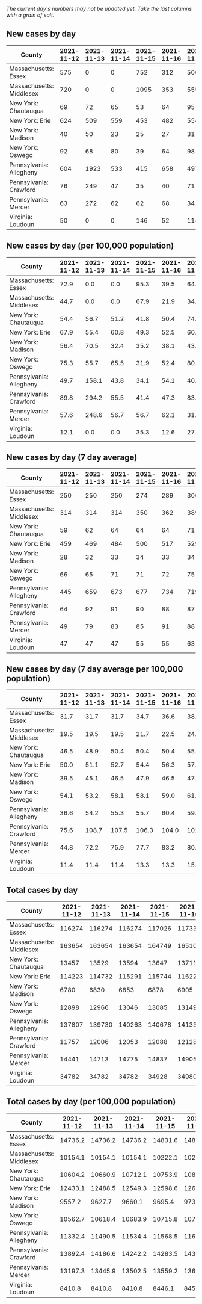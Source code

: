_The current day's numbers may not be updated yet. Take the last columns with a grain of salt._
## New cases by day

| County | 2021-11-12 | 2021-11-13 | 2021-11-14 | 2021-11-15 | 2021-11-16 | 2021-11-17 | 2021-11-18 |
| --- | --- | --- | --- | --- | --- | --- | --- |
| Massachusetts: Essex | 575 | 0 | 0 | 752 | 312 | 506 |  |
| Massachusetts: Middlesex | 720 | 0 | 0 | 1095 | 353 | 555 |  |
| New York: Chautauqua | 69 | 72 | 65 | 53 | 64 | 95 |  |
| New York: Erie | 624 | 509 | 559 | 453 | 482 | 554 |  |
| New York: Madison | 40 | 50 | 23 | 25 | 27 | 31 |  |
| New York: Oswego | 92 | 68 | 80 | 39 | 64 | 98 |  |
| Pennsylvania: Allegheny | 604 | 1923 | 533 | 415 | 658 | 497 |  |
| Pennsylvania: Crawford | 76 | 249 | 47 | 35 | 40 | 71 |  |
| Pennsylvania: Mercer | 63 | 272 | 62 | 62 | 68 | 34 |  |
| Virginia: Loudoun | 50 | 0 | 0 | 146 | 52 | 114 |  |

## New cases by day (per 100,000 population)

| County | 2021-11-12 | 2021-11-13 | 2021-11-14 | 2021-11-15 | 2021-11-16 | 2021-11-17 | 2021-11-18 |
| --- | --- | --- | --- | --- | --- | --- | --- |
| Massachusetts: Essex | 72.9 | 0.0 | 0.0 | 95.3 | 39.5 | 64.1 |  |
| Massachusetts: Middlesex | 44.7 | 0.0 | 0.0 | 67.9 | 21.9 | 34.4 |  |
| New York: Chautauqua | 54.4 | 56.7 | 51.2 | 41.8 | 50.4 | 74.9 |  |
| New York: Erie | 67.9 | 55.4 | 60.8 | 49.3 | 52.5 | 60.3 |  |
| New York: Madison | 56.4 | 70.5 | 32.4 | 35.2 | 38.1 | 43.7 |  |
| New York: Oswego | 75.3 | 55.7 | 65.5 | 31.9 | 52.4 | 80.3 |  |
| Pennsylvania: Allegheny | 49.7 | 158.1 | 43.8 | 34.1 | 54.1 | 40.9 |  |
| Pennsylvania: Crawford | 89.8 | 294.2 | 55.5 | 41.4 | 47.3 | 83.9 |  |
| Pennsylvania: Mercer | 57.6 | 248.6 | 56.7 | 56.7 | 62.1 | 31.1 |  |
| Virginia: Loudoun | 12.1 | 0.0 | 0.0 | 35.3 | 12.6 | 27.6 |  |

## New cases by day (7 day average)

| County | 2021-11-12 | 2021-11-13 | 2021-11-14 | 2021-11-15 | 2021-11-16 | 2021-11-17 | 2021-11-18 |
| --- | --- | --- | --- | --- | --- | --- | --- |
| Massachusetts: Essex | 250 | 250 | 250 | 274 | 289 | 306 |  |
| Massachusetts: Middlesex | 314 | 314 | 314 | 350 | 362 | 389 |  |
| New York: Chautauqua | 59 | 62 | 64 | 64 | 64 | 71 |  |
| New York: Erie | 459 | 469 | 484 | 500 | 517 | 529 |  |
| New York: Madison | 28 | 32 | 33 | 34 | 33 | 34 |  |
| New York: Oswego | 66 | 65 | 71 | 71 | 72 | 75 |  |
| Pennsylvania: Allegheny | 445 | 659 | 673 | 677 | 734 | 719 |  |
| Pennsylvania: Crawford | 64 | 92 | 91 | 90 | 88 | 87 |  |
| Pennsylvania: Mercer | 49 | 79 | 83 | 85 | 91 | 88 |  |
| Virginia: Loudoun | 47 | 47 | 47 | 55 | 55 | 63 |  |

## New cases by day (7 day average per 100,000 population)

| County | 2021-11-12 | 2021-11-13 | 2021-11-14 | 2021-11-15 | 2021-11-16 | 2021-11-17 | 2021-11-18 |
| --- | --- | --- | --- | --- | --- | --- | --- |
| Massachusetts: Essex | 31.7 | 31.7 | 31.7 | 34.7 | 36.6 | 38.8 |  |
| Massachusetts: Middlesex | 19.5 | 19.5 | 19.5 | 21.7 | 22.5 | 24.1 |  |
| New York: Chautauqua | 46.5 | 48.9 | 50.4 | 50.4 | 50.4 | 55.9 |  |
| New York: Erie | 50.0 | 51.1 | 52.7 | 54.4 | 56.3 | 57.6 |  |
| New York: Madison | 39.5 | 45.1 | 46.5 | 47.9 | 46.5 | 47.9 |  |
| New York: Oswego | 54.1 | 53.2 | 58.1 | 58.1 | 59.0 | 61.4 |  |
| Pennsylvania: Allegheny | 36.6 | 54.2 | 55.3 | 55.7 | 60.4 | 59.1 |  |
| Pennsylvania: Crawford | 75.6 | 108.7 | 107.5 | 106.3 | 104.0 | 102.8 |  |
| Pennsylvania: Mercer | 44.8 | 72.2 | 75.9 | 77.7 | 83.2 | 80.4 |  |
| Virginia: Loudoun | 11.4 | 11.4 | 11.4 | 13.3 | 13.3 | 15.2 |  |

## Total cases by day

| County | 2021-11-12 | 2021-11-13 | 2021-11-14 | 2021-11-15 | 2021-11-16 | 2021-11-17 | 2021-11-18 |
| --- | --- | --- | --- | --- | --- | --- | --- |
| Massachusetts: Essex | 116274 | 116274 | 116274 | 117026 | 117338 | 117844 |  |
| Massachusetts: Middlesex | 163654 | 163654 | 163654 | 164749 | 165102 | 165657 |  |
| New York: Chautauqua | 13457 | 13529 | 13594 | 13647 | 13711 | 13806 |  |
| New York: Erie | 114223 | 114732 | 115291 | 115744 | 116226 | 116780 |  |
| New York: Madison | 6780 | 6830 | 6853 | 6878 | 6905 | 6936 |  |
| New York: Oswego | 12898 | 12966 | 13046 | 13085 | 13149 | 13247 |  |
| Pennsylvania: Allegheny | 137807 | 139730 | 140263 | 140678 | 141336 | 141833 |  |
| Pennsylvania: Crawford | 11757 | 12006 | 12053 | 12088 | 12128 | 12199 |  |
| Pennsylvania: Mercer | 14441 | 14713 | 14775 | 14837 | 14905 | 14939 |  |
| Virginia: Loudoun | 34782 | 34782 | 34782 | 34928 | 34980 | 35094 |  |

## Total cases by day (per 100,000 population)

| County | 2021-11-12 | 2021-11-13 | 2021-11-14 | 2021-11-15 | 2021-11-16 | 2021-11-17 | 2021-11-18 |
| --- | --- | --- | --- | --- | --- | --- | --- |
| Massachusetts: Essex | 14736.2 | 14736.2 | 14736.2 | 14831.6 | 14871.1 | 14935.2 |  |
| Massachusetts: Middlesex | 10154.1 | 10154.1 | 10154.1 | 10222.1 | 10244.0 | 10278.4 |  |
| New York: Chautauqua | 10604.2 | 10660.9 | 10712.1 | 10753.9 | 10804.3 | 10879.2 |  |
| New York: Erie | 12433.1 | 12488.5 | 12549.3 | 12598.6 | 12651.1 | 12711.4 |  |
| New York: Madison | 9557.2 | 9627.7 | 9660.1 | 9695.4 | 9733.4 | 9777.1 |  |
| New York: Oswego | 10562.7 | 10618.4 | 10683.9 | 10715.8 | 10768.2 | 10848.5 |  |
| Pennsylvania: Allegheny | 11332.4 | 11490.5 | 11534.4 | 11568.5 | 11622.6 | 11663.5 |  |
| Pennsylvania: Crawford | 13892.4 | 14186.6 | 14242.2 | 14283.5 | 14330.8 | 14414.7 |  |
| Pennsylvania: Mercer | 13197.3 | 13445.9 | 13502.5 | 13559.2 | 13621.3 | 13652.4 |  |
| Virginia: Loudoun | 8410.8 | 8410.8 | 8410.8 | 8446.1 | 8458.7 | 8486.3 |  |

